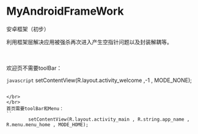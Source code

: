 # MyAndroidFrameWork
安卓框架（初步）

利用框架层解决应用被强杀再次进入产生空指针问题以及封装解耦等。

</br>
</br>
欢迎页不需要toolBar：
</br>

``` javascript ```
        setContentView(R.layout.activity_welcome ,-1 , MODE_NONE);

``` 

</br>
</br>
首页需要toolBar和Menu：
``
        setContentView(R.layout.activity_main , R.string.app_name , R.menu.menu_home , MODE_HOME);
``` 
